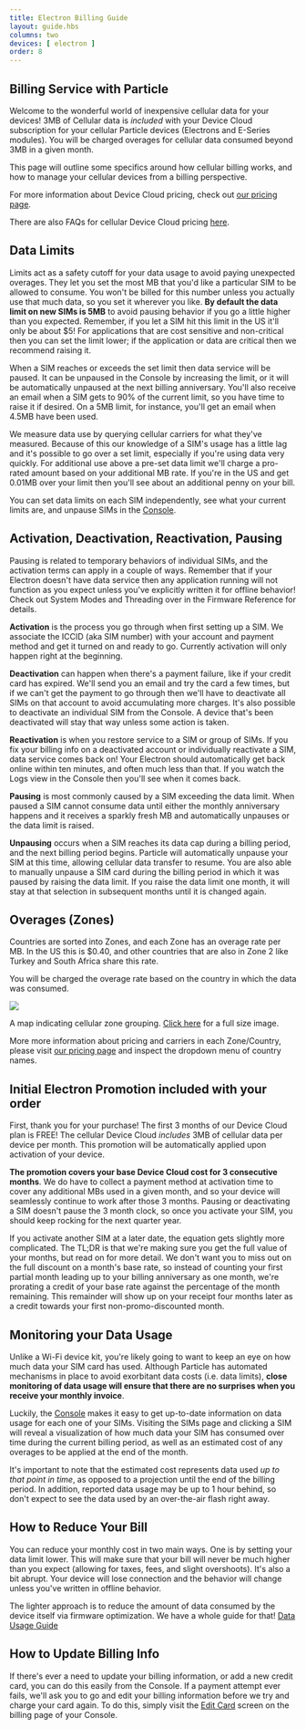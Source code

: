 ```yaml
---
title: Electron Billing Guide
layout: guide.hbs
columns: two
devices: [ electron ]
order: 8
---
```


## Billing Service with Particle
Welcome to the wonderful world of inexpensive cellular data for your
devices! 3MB of Cellular data is _included_ with your Device Cloud
subscription for your cellular Particle devices (Electrons and E-Series
modules). You will be charged overages for cellular data consumed beyond
3MB in a given month.

This page will outline some specifics around how cellular billing works,
and how to manage your cellular devices from a billing perspective.

For more information about Device Cloud pricing, check out <a
href="https://particle.io/pricing" target="_blank">our pricing page</a>.

There are also FAQs for cellular Device Cloud pricing
[here](/faq/pricing/general-questions/electron/).

## Data Limits
Limits act as a safety cutoff for your data usage to avoid paying
unexpected overages. They let you set the most MB that you'd like a
particular SIM to be allowed to consume. You won't be billed for this
number unless you actually use that much data, so you set it wherever
you like. **By default the data limit on new SIMs is 5MB** to avoid
pausing behavior if you go a little higher than you expected. Remember,
if you let a SIM hit this limit in the US it'll only be about $5!
For applications that are cost sensitive and non-critical then you can set the limit lower; if the application or data are critical then we recommend raising it.

When a SIM reaches or exceeds the set limit then data service will be paused. It can be unpaused in the Console by increasing the limit, or it will be automatically unpaused at the next billing anniversary. You'll also receive an email when a SIM gets to 90% of the current limit, so you have time to raise it if desired. On a 5MB limit, for instance, you'll get an email when 4.5MB have been used.

We measure data use by querying cellular carriers for what they've measured. Because of this our knowledge of a SIM's usage has a little lag and it's possible to go over a set limit, especially if you're using data very quickly. For additional use above a pre-set data limit we'll charge a pro-rated amount based on your additional MB rate. If you're in the US and get 0.01MB over your limit then you'll see about an additional penny on your bill.

You can set data limits on each SIM independently, see what your current limits are, and unpause SIMs in the [Console](https://console.particle.io).

## Activation, Deactivation, Reactivation, Pausing
Pausing is related to temporary behaviors of individual SIMs, and the activation terms can apply in a couple of ways. Remember that if your Electron doesn't have data service then any application running will not function as you expect unless you've explicitly written it for offline behavior! Check out System Modes and Threading over in the Firmware Reference for details.

**Activation** is the process you go through when first setting up a SIM. We associate the ICCID (aka SIM number) with your account and payment method and get it turned on and ready to go. Currently activation will only happen right at the beginning.

**Deactivation** can happen when there's a payment failure, like if your credit card has expired. We'll send you an email and try the card a few times, but if we can't get the payment to go through then we'll have to deactivate all SIMs on that account to avoid accumulating more charges. It's also possible to deactivate an individual SIM from the Console. A device that's been deactivated will stay that way unless some action is taken. <insert dashboard expanded menu screenshot here>

**Reactivation** is when you restore service to a SIM or group of SIMs. If you fix your billing info on a deactivated account or individually reactivate a SIM, data service comes back on! Your Electron should automatically get back online within ten minutes, and often much less than that. If you watch the Logs view in the Console then you'll see when it comes back.

**Pausing** is most commonly caused by a SIM exceeding the data limit. When paused a SIM cannot consume data until either the monthly anniversary happens and it receives a sparkly fresh MB and automatically unpauses or the data limit is raised.

**Unpausing** occurs when a SIM reaches its data cap during a billing period, and the next billing period begins. Particle will automatically unpause your SIM at this time, allowing cellular data transfer to resume. You are also able to manually unpause a SIM card during the billing period in which it was paused by raising the data limit. If you raise the data limit one month, it will stay at that selection in subsequent months until it is changed again.

## Overages (Zones)
Countries are sorted into Zones, and each Zone has an
overage rate per MB. In the US this is $0.40, and other countries that are also in Zone 2 like Turkey and South Africa share this rate.

You will be charged the overage rate based on the country in which the
data was consumed.

![](/assets/images/Coverage-Map-V3.png)
<p class="caption">A map indicating cellular zone grouping. <a target="_blank" href="/assets/images/Coverage-Map-V3.png">Click here</a> for a full size image.</p>

More more information about pricing and carriers in each Zone/Country,
please visit [our pricing page](https://www.particle.io/pricing#cellular-data) and inspect the dropdown menu of country names.

## Initial Electron Promotion included with your order
First, thank you for your purchase! The first 3 months of our Device
Cloud plan is FREE! The cellular Device Cloud _includes_ 3MB of cellular
data per device per month.  This promotion will be automatically applied
upon activation of your device.

**The promotion covers your base Device Cloud cost for 3 consecutive
months**. We do have to collect a payment method at activation time to
cover any additional MBs used in a given month, and so your device will
seamlessly continue to work after those 3 months. Pausing or deactivating
a SIM doesn't pause the 3 month clock, so once you activate your SIM,
you should keep rocking for the next quarter year.

If you activate another SIM at a later date, the equation gets slightly more complicated. The TL;DR is that we're making sure you get the full value of your months, but read on for more detail. We don't want you to miss out on the full discount on a month's base rate, so instead of counting your first partial month leading up to your billing anniversary as one month, we're prorating a credit of your base rate against the percentage of the month remaining. This remainder will show up on your receipt four months later as a credit towards your first non-promo-discounted month.

## Monitoring your Data Usage

Unlike a Wi-Fi device kit, you're likely going to want to keep an eye on
how much data your SIM card has used. Although Particle has automated
mechanisms in place to avoid exorbitant data costs (i.e. data limits),
**close monitoring of data usage will ensure that there are no surprises
when you receive your monthly invoice**.

Luckily, the [Console](https://console.particle.io/sims) makes it easy to get up-to-date
information on data usage for each one of your SIMs.
Visiting the SIMs page and clicking a SIM will reveal a visualization of how much data your
SIM has consumed over time during the current billing period, as well as
an estimated cost of any overages to be applied at the end of the month.

<Add a screenshot of the data usage sparkline>

It's important to note that the estimated cost represents data used *up to that point in time*, as opposed to a projection until the end of the billing period. In addition, reported data usage may be up to 1 hour behind, so don't expect to see the data used by an over-the-air flash right away.

## How to Reduce Your Bill
You can reduce your monthly cost in two main ways. One is by setting your data limit lower. This will make sure that your bill will never be much higher than you expect (allowing for taxes, fees, and slight overshoots). It's also a bit abrupt. Your device will lose connection and the behavior will change unless you've written in offline behavior.

The lighter approach is to reduce the amount of data consumed by the device itself via firmware optimization. We have a whole guide for that! [Data Usage Guide](/guide/getting-started/data)

## How to Update Billing Info
If there's ever a need to update your billing information, or add a new credit card, you can do this easily from the Console. If a payment attempt ever fails, we'll ask you to go and edit your billing information before we try and charge your card again. To do this, simply visit the [Edit Card](https://console.particle.io/billing/edit-card) screen on the billing page of your Console.

<Add a screenshot of the Edit Card modal>
